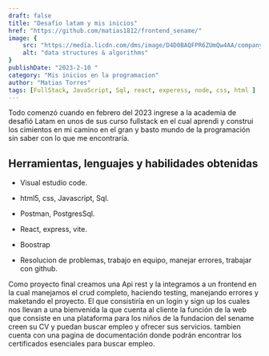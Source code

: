 ```yaml
---
draft: false
title: "Desafio latam y mis inicios"
href: "https://github.com/matias1812/frontend_sename/"
image: {
    src: "https://media.licdn.com/dms/image/D4D0BAQFPR6ZUmQw4AA/company-logo_200_200/0/1681130421284/desafiolatam_logo?e=1714003200&v=beta&t=z0SPDR8Z3CVFJr20bTUViyDYwponAxYgQF3yb1li6vs",
    alt: "data structures & algorithms"
}
publishDate: "2023-2-10 "
category: "Mis inicios en la programacion"
author: "Matias Torres"
tags: [FullStack, JavaScript, Sql, react, experess, node, css, html ]
---
```


Todo comenzó cuando en febrero del 2023 ingrese a la academia de desafió Latam en unos de sus curso fullstack en el cual aprendi y construi los cimientos en mi camino en el gran y basto mundo de la programación sin saber con lo que me encontraría.    

## Herramientas, lenguajes y habilidades obtenidas 

- Visual estudio code.

- html5, css, Javascript, Sql.

- Postman, PostgresSql.

- React, express, vite.

- Boostrap

- Resolucion de problemas, trabajo en equipo, manejar errores, trabajar con github.

Como proyecto final creamos una Api rest y la integramos a un frontend en la cual manejamos el crud completo, haciendo testing, manejando errores y maketando el proyecto. El que consistiría en un login y sign up los cuales nos llevan a una bienvenida la que cuenta al cliente la función de la web que consiste en una plataforma para los niños de la fundacion del sename creen su CV y puedan buscar empleo y ofrecer sus servicios. tambien cuenta con una pagina de documentación donde podrán encontrar los certificados esenciales para buscar empleo.    



